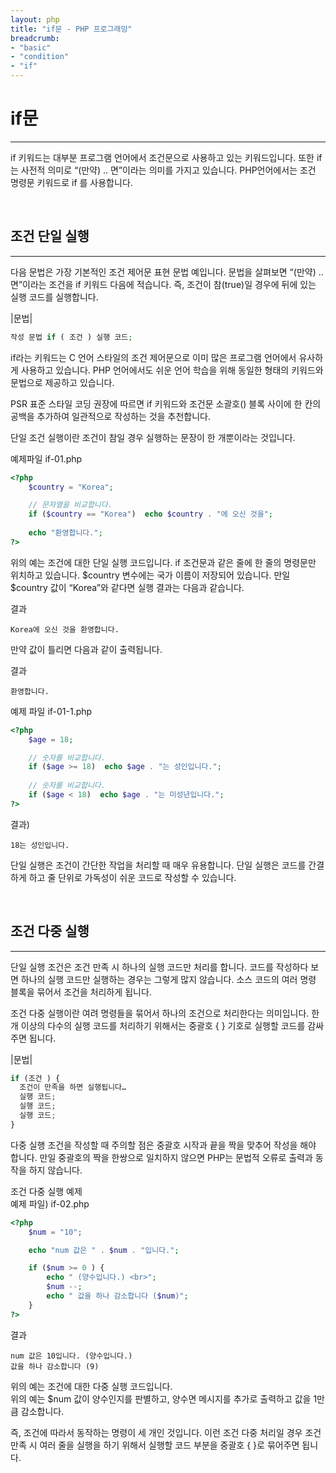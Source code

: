 ```yaml
---
layout: php
title: "if문 - PHP 프로그래밍"
breadcrumb:
- "basic"
- "condition"
- "if"
---
```


# if문
---
if 키워드는 대부분 프로그램 언어에서 조건문으로 사용하고 있는 키워드입니다. 
또한 if는 사전적 의미로 “(만약) .. 면”이라는 의미를 가지고 있습니다. PHP언어에서는 조건 명령문 키워드로 if 를 사용합니다.  

<br>

## 조건 단일 실행 
---
다음 문법은 가장 기본적인 조건 제어문 표현 문법 예입니다. 
문법을 살펴보면 “(만약) .. 면”이라는 조건을 if 키워드 다음에 적습니다. 
즉, 조건이 참(true)일 경우에 뒤에 있는 실행 코드를 실행합니다.  

|문법|
```php
작성 문법 if ( 조건 ) 실행 코드;
```

if라는 키워드는 C 언어 스타일의 조건 제어문으로 이미 많은 프로그램 언어에서 유사하게 사용하고 있습니다. 
PHP 언어에서도 쉬운 언어 학습을 위해 동일한 형태의 키워드와 문법으로 제공하고 있습니다.  

PSR 표준 스타일 코딩 권장에 따르면 if 키워드와 조건문 소괄호() 블록 사이에 한 칸의 공백을 추가하여 일관적으로 작성하는 것을 추천합니다.  

단일 조건 실행이란 조건이 참일 경우 실행하는 문장이 한 개뿐이라는 것입니다.  

예제파일 if-01.php
```php
<?php
	$country = "Korea";

	// 문자열을 비교합니다.
	if ($country == "Korea")  echo $country . "에 오신 것을";
	
	echo "환영합니다.";
?>
```

위의 예는 조건에 대한 단일 실행 코드입니다. 
if 조건문과 같은 줄에 한 줄의 명령문만 위치하고 있습니다. $country 변수에는 국가 이름이 저장되어 있습니다. 
만일 $country 값이 “Korea”와 같다면 실행 결과는 다음과 같습니다.  

결과
```console
Korea에 오신 것을 환영합니다.
```

만약 값이 틀리면 다음과 같이 출력됩니다.   

결과
```
환영합니다.
```

예제 파일 if-01-1.php
```php
<?php
	$age = 18;

	// 숫자를 비교합니다.
	if ($age >= 18)  echo $age . "는 성인입니다.";
	
	// 숫자를 비교합니다.
	if ($age < 18)  echo $age . "는 미성년입니다.";
?>
```

결과)
```
18는 성인입니다.
```

단일 실행은 조건이 간단한 작업을 처리할 때 매우 유용합니다. 
단일 실행은 코드를 간결하게 하고 줄 단위로 가독성이 쉬운 코드로 작성할 수 있습니다.  

<br>

## 조건 다중 실행
---
단일 실행 조건은 조건 만족 시 하나의 실행 코드만 처리를 합니다. 
코드를 작성하다 보면 하나의 실행 코드만 실행하는 경우는 그렇게 많지 않습니다. 
소스 코드의 여러 명령 블록을 묶어서 조건을 처리하게 됩니다.  

조건 다중 실행이란 여려 명령들을 묶어서 하나의 조건으로 처리한다는 의미입니다. 
한 개 이상의 다수의 실행 코드를 처리하기 위해서는 중괄호 { } 기호로 실행할 코드를 감싸주면 됩니다.  

|문법|
```php
if (조건 ) {
  조건이 만족을 하면 실행됩니다…
  실행 코드;
  실행 코드;
  실행 코드;
}
```

다중 실행 조건을 작성할 때 주의할 점은 중괄호 시작과 끝을 짝을 맞추어 작성을 해야 합니다. 
만일 중괄호의 짝을 한쌍으로 일치하지 않으면 PHP는 문법적 오류로 출력과 동작을 하지 않습니다.  

조건 다중 실행 예제  
예제 파일) if-02.php
```php
<?php
	$num = "10";

	echo "num 값은 " . $num . "입니다.";

	if ($num >= 0 ) {
		echo " (양수입니다.) <br>";
  		$num --;
  		echo " 값을 하나 감소합니다 ($num)";
	}
?>
```

결과
```
num 값은 10입니다. (양수입니다.)
값을 하나 감소합니다 (9)
```

위의 예는 조건에 대한 다중 실행 코드입니다.  
위의 예는 $num 값이 양수인지를 판별하고, 양수면 메시지를 추가로 출력하고 값을 1만큼 감소합니다.  

즉, 조건에 따라서 동작하는 명령이 세 개인 것입니다. 
이런 조건 다중 처리일 경우 조건 만족 시 여러 줄을 실행을 하기 위해서 실행할 코드 부분을 중괄호 { }로 묶어주면 됩니다.   

<br><br>